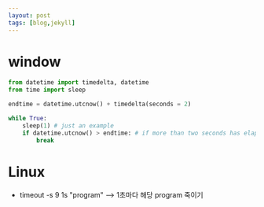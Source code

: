 ```yaml
---
layout: post
tags: [blog,jekyll]
---
```


# window
```python
from datetime import timedelta, datetime
from time import sleep

endtime = datetime.utcnow() + timedelta(seconds = 2)

while True:
    sleep(1) # just an example
    if datetime.utcnow() > endtime: # if more than two seconds has elapsed
        break
```
# Linux
* timeout -s 9 1s "program"
--> 1초마다 해당 program 죽이기
